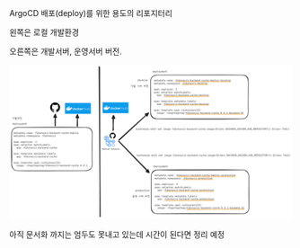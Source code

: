 ArgoCD 배포(deploy)를 위한 용도의 리포지터리



왼쪽은 로컬 개발환경

오른쪽은 개발서버, 운영서버 버전.

<img src="./img/KUSTOMIZE-ARGOCD-PLAN.png"/>

<br>



아직 문서화 까지는 엄두도 못내고 있는데 시간이 된다면 정리 예정